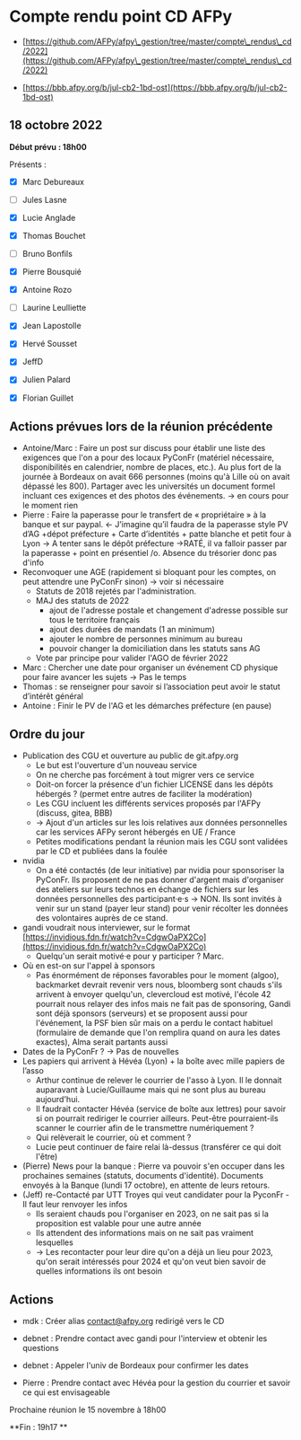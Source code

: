 
# Compte rendu point CD AFPy



- [https://github.com/AFPy/afpy\_gestion/tree/master/compte\_rendus\_cd/2022](https://github.com/AFPy/afpy\_gestion/tree/master/compte\_rendus\_cd/2022)

- [https://bbb.afpy.org/b/jul-cb2-1bd-ost](https://bbb.afpy.org/b/jul-cb2-1bd-ost)



## 18 octobre 2022



**Début prévu : 18h00**



Présents :

- [x] Marc Debureaux
- [ ] Jules Lasne
- [x] Lucie Anglade
- [x] Thomas Bouchet
- [ ] Bruno Bonfils
- [x] Pierre Bousquié
- [x] Antoine Rozo
- [ ] Laurine Leulliette
- [x] Jean Lapostolle


- [x] Hervé Sousset
- [x] JeffD
- [x] Julien Palard
- [x] Florian Guillet





## Actions prévues lors de la réunion précédente

   * Antoine/Marc : Faire un post sur discuss pour établir une liste des exigences que l'on a pour des locaux PyConFr (matériel nécessaire, disponibilités en calendrier, nombre de places, etc.). Au plus fort de la journée à Bordeaux on avait 666 personnes (moins qu'à Lille où on avait dépassé les 800). Partager avec les universités un document formel incluant ces exigences et des photos des événements. → en cours pour le moment rien
   * Pierre : Faire la paperasse pour le transfert de « propriétaire » à la banque et sur paypal. ← J’imagine qu’il faudra de la paperasse style PV d’AG  +dépot préfecture + Carte d’identités + patte blanche et petit four à Lyon -> A tenter sans le dépôt préfecture  →RATÉ, il va falloir passer par la paperasse + point en présentiel /o\. Absence du trésorier donc pas d'info
   * Reconvoquer une AGE (rapidement si bloquant pour les comptes, on peut attendre une PyConFr sinon) → voir si nécessaire
       * Statuts de 2018 rejetés par l'administration.
       * MAJ des statuts de 2022 
           * ajout de l'adresse postale et changement d'adresse possible sur tous le territoire français
           * ajout des durées de mandats (1 an minimum)
           * ajouter le nombre de personnes minimum au bureau
           * pouvoir changer la domiciliation dans les statuts sans AG
       * Vote par principe pour valider l'AGO de février 2022
   * Marc : Chercher une date pour organiser un événement CD physique pour faire avancer les sujets -> Pas le temps
   * Thomas : se renseigner pour savoir si l’association peut avoir le statut d’intérêt général
   * Antoine : Finir le PV de l'AG et les démarches préfecture (en pause)




## Ordre du jour

   * Publication des CGU et ouverture au public de git.afpy.org
       * Le but est l'ouverture d'un nouveau service
       * On ne cherche pas forcément à tout migrer vers ce service
       * Doit-on forcer la présence d'un fichier LICENSE dans les dépôts hébergés ? (permet entre autres de faciliter la modération)
       * Les CGU incluent les différents services proposés par l'AFPy (discuss, gitea, BBB)
       * → Ajout d'un articles sur les lois relatives aux données personnelles car les services AFPy seront hébergés en UE / France
       * Petites modifications pendant la réunion mais les CGU sont validées par le CD et publiées dans la foulée
   * nvidia
       * On a été contactés (de leur initiative) par nvidia pour sponsoriser la PyConFr. Ils proposent de ne pas donner d'argent mais d'organiser des ateliers sur leurs technos en échange de fichiers sur les données personnelles des participant·e·s → NON. Ils sont invités à venir sur un stand (payer leur stand) pour venir récolter les données des volontaires auprès de ce stand.
   * gandi voudrait nous interviewer, sur le format [https://invidious.fdn.fr/watch?v=CdgwOaPX2Co](https://invidious.fdn.fr/watch?v=CdgwOaPX2Co)
       * Quelqu'un serait motivé·e pour y participer ? Marc.
   * Où en est-on sur l'appel à sponsors
       * Pas énormément de réponses favorables pour le moment (algoo), backmarket devrait revenir vers nous, bloomberg sont chauds s'ils arrivent à envoyer quelqu'un, clevercloud est motivé, l'école 42 pourrait nous relayer des infos mais ne fait pas de sponsoring, Gandi sont déjà sponsors (serveurs) et se proposent aussi pour l'événement, la PSF bien sûr mais on a perdu le contact habituel (formulaire de demande que l'on remplira quand on aura les dates exactes), Alma serait partants aussi
   * Dates de la PyConFr ? → Pas de nouvelles
   * Les papiers qui arrivent à Hévéa (Lyon) + la boîte avec mille papiers de l’asso
       * Arthur continue de relever le courrier de l'asso à Lyon. Il le donnait auparavant à Lucie/Guillaume mais qui ne sont plus au bureau aujourd'hui.
       * Il faudrait contacter Hévéa (service de boîte aux lettres) pour savoir si on pourrait rediriger le courrier ailleurs. Peut-être pourraient-ils scanner le courrier afin de le transmettre numériquement ?
       * Qui relèverait le courrier, où et comment ?
       * Lucie peut continuer de faire relai là-dessus (transférer ce qui doit l'être)
   * (Pierre) News pour la banque : Pierre va pouvoir s'en occuper dans les prochaines semaines (statuts, documents d'identité). Documents envoyés à la Banque (lundi 17 octobre), en attente de leurs retours.
   * (Jeff) re-Contacté par UTT Troyes qui veut candidater pour la PyconFr - Il faut leur renvoyer les infos
       * Ils seraient chauds pou l'organiser en 2023, on ne sait pas si la proposition est valable pour une autre année
       * Ils attendent des informations mais on ne sait pas vraiment lesquelles
       * → Les recontacter pour leur dire qu'on a déjà un lieu pour 2023, qu'on serait intéressés pour 2024 et qu'on veut bien savoir de quelles informations ils ont besoin




## Actions

- mdk : Créer alias contact@afpy.org redirigé vers le CD

- debnet : Prendre contact avec gandi pour l'interview et obtenir les questions

- debnet : Appeler l'univ de Bordeaux pour confirmer les dates

- Pierre : Prendre contact avec Hévéa pour la gestion du courrier et savoir ce qui est envisageable





Prochaine réunion le 15 novembre à 18h00



**Fin : 19h17 **
